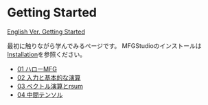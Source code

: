 # Getting Started

[English Ver. Getting Started](../../en/GettingStarted/)

最初に触りながら学んでみるページです。
MFGStudioのインストールは[Installation](../Installation.md)を参照ください。

- [01 ハローMFG](01_HelloMFG.md)
- [02 入力と基本的な演算](02_Basic.md)
- [03 ベクトル演算とrsum](03_VectorRsum.md)
- [04 中間テンソル](04_InterTensor.md)